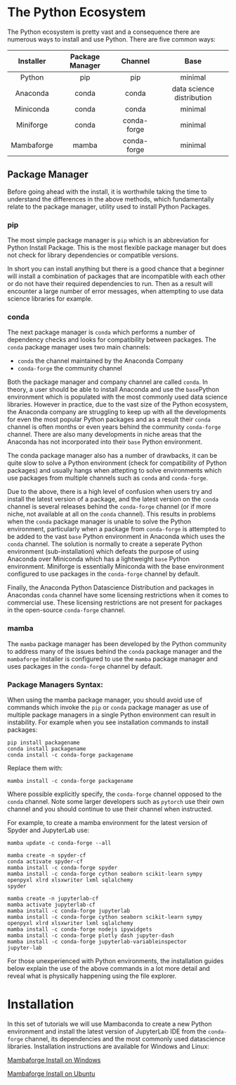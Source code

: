 # The Python Ecosystem

The Python ecosystem is pretty vast and a consequence there are numerous ways to install and use Python. There are five common ways:

|Installer|Package Manager|Channel|Base|
|:-:|:-:|:-:|:-:|
|Python|pip|pip|minimal|
|Anaconda|conda|conda|data science distribution|
|Miniconda|conda|conda|minimal|
|Miniforge|conda|conda-forge|minimal|
|Mambaforge|mamba|conda-forge|minimal|

## Package Manager

Before going ahead with the install, it is worthwhile taking the time to understand the differences in the above methods, which fundamentally relate to the package manager, utility used to install Python Packages.

### pip

The most simple package manager is ```pip``` which is an abbreviation for Python Install Package. This is the most flexible package manager but does not check for library dependencies or compatible versions. 

In short you can install anything but there is a good chance that a beginner will install a combination of packages that are incompatible with each other or do not have their required dependencies to run. Then as a result will encounter a large number of error messages, when attempting to use data science libraries for example. 

### conda 

The next package manager is ```conda``` which performs a number of dependency checks and looks for compatibility between packages. The ```conda``` package manager uses two main channels:
* ```conda``` the channel maintained by the Anaconda Company
* ```conda-forge``` the community channel

Both the package manager and company channel are called ```conda```. In theory, a user should be able to install Anaconda and use the ```base```Python environment which is populated with the most commonly used data science libraries. However in practice, due to the vast size of the Python ecosystem, the Anaconda company are struggling to keep up with all the developments for even the most popular Python packages and as a result their ```conda``` channel is often months or even years behind the  community ```conda-forge``` channel. There are also many developments in niche areas that the Anaconda has not incorporated into their ```base``` Python environment. 

The conda package manager also has a number of drawbacks, it can be quite slow to solve a Python environment (check for compatibility of Python packages) and usually hangs when attepting to solve environments which use packages from multiple channels such as ```conda``` and ```conda-forge```.

Due to the above, there is a high level of confusion when users try and install the latest version of a package, and the latest version on the ```conda``` channel is several releases behind the ```conda-forge``` channel (or if more niche, not available at all on the ```conda``` channel). This results in problems when the ```conda``` package manager is unable to solve the Python environment, particularly when a package from ```conda-forge``` is attempted to be added to the vast ```base``` Python environment in Anaconda which uses the ```conda``` channel. The solution is normally to create a seperate Python environment (sub-installation) which defeats the purpose of using Anaconda over Miniconda which has a lightweight ```base``` Python environment. Miniforge is essentially Miniconda with the base environment configured to use packages in the ```conda-forge``` channel by default.

Finally, the Anaconda Python Datascience Distribution and packages in Anacondas ```conda``` channel have some licensing restrictions when it comes to commercial use. These licensing restrictions are not present for packages in the open-source ```conda-forge``` channel.

### mamba

The ```mamba``` package manager has been developed by the Python community to address many of the issues behind the ```conda``` package manager and the ```mambaforge``` installer is configured to use the ```mamba``` package manager and uses packages in the ```conda-forge``` channel by default.

### Package Managers Syntax:

When using the mamba package manager, you should avoid use of commands which invoke the ```pip``` or ```conda``` package manager as use of multiple package managers in a single Python environment can result in instability. For example when you see installation commands to install packages:

```
pip install packagename
conda install packagename
conda install -c conda-forge packagename
```

Replace them with:

```
mamba install -c conda-forge packagename
```

Where possible explicitly specify, the ```conda-forge``` channel opposed to the ```conda``` channel. Note some larger developers such as ```pytorch``` use their own channel and you should continue to use their channel when instructed.

For example, to create a mamba environment for the latest version of Spyder and JupyterLab use:

```
mamba update -c conda-forge --all

mamba create -n spyder-cf
conda activate spyder-cf
mamba install -c conda-forge spyder
mamba install -c conda-forge cython seaborn scikit-learn sympy openpyxl xlrd xlsxwriter lxml sqlalchemy
spyder

mamba create -n jupyterlab-cf
mamba activate jupyterlab-cf
mamba install -c conda-forge jupyterlab
mamba install -c conda-forge cython seaborn scikit-learn sympy openpyxl xlrd xlsxwriter lxml sqlalchemy
mamba install -c conda-forge nodejs ipywidgets 
mamba install -c conda-forge plotly dash jupyter-dash
mamba install -c conda-forge jupyterlab-variableinspector
jupyter-lab
```

For those unexperienced with Python environments, the installation guides below explain the use of the above commands in a lot more detail and reveal what is physically happening using the file explorer.

# Installation

In this set of tutorials we will use Mambaconda to create a new Python environment and install the latest version of JupyterLab IDE from the ```conda-forge``` channel, its dependencies and the most commonly used datascience libraries. Installation instructions are available for Windows and Linux:

[Mambaforge Install on Windows](./001_windows_install/)

[Mambaforge Install on Ubuntu](./002_ubuntu_install/)


